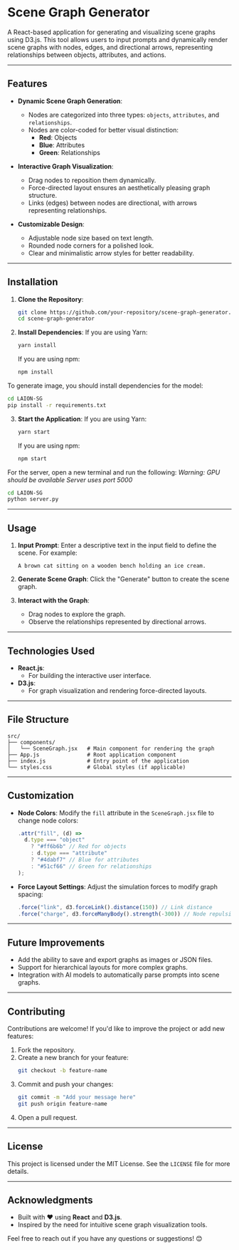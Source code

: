 # **Scene Graph Generator**

A React-based application for generating and visualizing scene graphs using D3.js. This tool allows users to input prompts and dynamically render scene graphs with nodes, edges, and directional arrows, representing relationships between objects, attributes, and actions.

---

## **Features**

- **Dynamic Scene Graph Generation**:
  - Nodes are categorized into three types: `objects`, `attributes`, and `relationships`.
  - Nodes are color-coded for better visual distinction:
    - **Red**: Objects
    - **Blue**: Attributes
    - **Green**: Relationships

- **Interactive Graph Visualization**:
  - Drag nodes to reposition them dynamically.
  - Force-directed layout ensures an aesthetically pleasing graph structure.
  - Links (edges) between nodes are directional, with arrows representing relationships.

- **Customizable Design**:
  - Adjustable node size based on text length.
  - Rounded node corners for a polished look.
  - Clear and minimalistic arrow styles for better readability.

---

## **Installation**

1. **Clone the Repository**:
   ```bash
   git clone https://github.com/your-repository/scene-graph-generator.git
   cd scene-graph-generator
   ```

2. **Install Dependencies**:
   If you are using Yarn:
   ```bash
   yarn install
   ```
   If you are using npm:
   ```bash
   npm install
   ```

  To generate image, you should install dependencies for the model:
  ```bash
  cd LAION-SG
  pip install -r requirements.txt
  ```

3. **Start the Application**:
   If you are using Yarn:
   ```bash
   yarn start
   ```
   If you are using npm:
   ```bash
   npm start
   ```

  For the server, open a new terminal and run the following:
  *Warning: GPU should be available*
  *Server uses port 5000*
  ```bash
  cd LAION-SG
  python server.py
  ```
---

## **Usage**

1. **Input Prompt**:
   Enter a descriptive text in the input field to define the scene. For example:
   ```
   A brown cat sitting on a wooden bench holding an ice cream.
   ```

2. **Generate Scene Graph**:
   Click the "Generate" button to create the scene graph.

3. **Interact with the Graph**:
   - Drag nodes to explore the graph.
   - Observe the relationships represented by directional arrows.

---

## **Technologies Used**

- **React.js**:
  - For building the interactive user interface.
- **D3.js**:
  - For graph visualization and rendering force-directed layouts.

---

## **File Structure**

```plaintext
src/
├── components/
│   └── SceneGraph.jsx   # Main component for rendering the graph
├── App.js               # Root application component
├── index.js             # Entry point of the application
└── styles.css           # Global styles (if applicable)
```

---

## **Customization**

- **Node Colors**:
  Modify the `fill` attribute in the `SceneGraph.jsx` file to change node colors:
  ```javascript
  .attr("fill", (d) =>
    d.type === "object"
      ? "#ff6b6b" // Red for objects
      : d.type === "attribute"
      ? "#4dabf7" // Blue for attributes
      : "#51cf66" // Green for relationships
  );
  ```

- **Force Layout Settings**:
  Adjust the simulation forces to modify graph spacing:
  ```javascript
  .force("link", d3.forceLink().distance(150)) // Link distance
  .force("charge", d3.forceManyBody().strength(-300)) // Node repulsion
  ```

---

## **Future Improvements**

- Add the ability to save and export graphs as images or JSON files.
- Support for hierarchical layouts for more complex graphs.
- Integration with AI models to automatically parse prompts into scene graphs.

---

## **Contributing**

Contributions are welcome! If you'd like to improve the project or add new features:

1. Fork the repository.
2. Create a new branch for your feature:
   ```bash
   git checkout -b feature-name
   ```
3. Commit and push your changes:
   ```bash
   git commit -m "Add your message here"
   git push origin feature-name
   ```
4. Open a pull request.

---

## **License**

This project is licensed under the MIT License. See the `LICENSE` file for more details.

---

## **Acknowledgments**

- Built with ❤️ using **React** and **D3.js**.
- Inspired by the need for intuitive scene graph visualization tools.

Feel free to reach out if you have any questions or suggestions! 😊